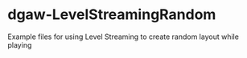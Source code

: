 # dgaw-LevelStreamingRandom
Example files for using Level Streaming to create random layout while playing
